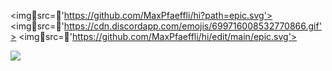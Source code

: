 <imgsrc='https://github.com/MaxPfaeffli/hi?path=epic.svg'> 
<imgsrc='https://cdn.discordapp.com/emojis/699716008532770866.gif'>
<imgsrc='https://github.com/MaxPfaeffli/hi/edit/main/epic.svg'>
<!DOCTYPE html>
<html lang="en" data-color-mode="dark" data-light-theme="light" data-dark-theme="dark_dimmed">
  <head><imgsrc='https://github.com/MaxPfaeffli/hi?path=epic.svg'> 
  </head>
  </html>
